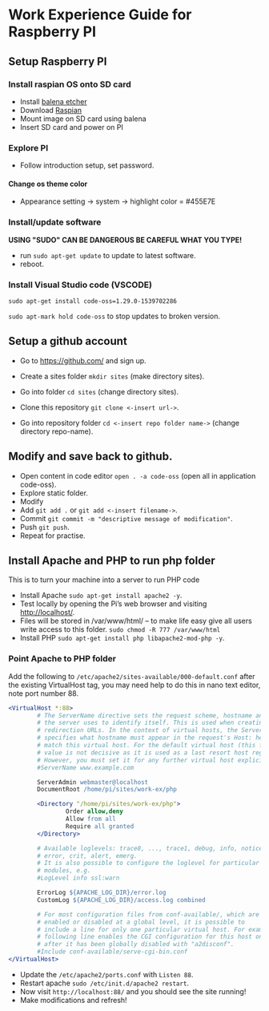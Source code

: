 # Work Experience Guide for Raspberry PI

## Setup Raspberry PI

### Install raspian OS onto SD card

* Install [balena etcher](https://www.balena.io/etcher/)
* Download [Raspian](https://www.raspberrypi.org/downloads/raspbian/)
* Mount image on SD card using balena
* Insert SD card and power on PI

### Explore PI

* Follow introduction setup, set password.

#### Change os theme color

* Appearance setting -> system -> highlight color = #455E7E

### Install/update software

**USING "SUDO" CAN BE DANGEROUS BE CAREFUL WHAT YOU TYPE!**


* run `sudo apt-get update` to update to latest software.
* reboot.

### Install Visual Studio code (VSCODE)

`sudo apt-get install code-oss=1.29.0-1539702286`

`sudo apt-mark hold code-oss` to stop updates to broken version.

## Setup a github account

* Go to <https://github.com/> and sign up.

* Create a sites folder `mkdir sites` (make directory sites).
* Go into folder `cd sites` (change directory sites).
* Clone this repository `git clone <-insert url->`.
* Go into repository folder `cd <-insert repo folder name->` (change directory repo-name).

## Modify and save back to github.

* Open content in code editor `open . -a code-oss` (open all in application code-oss).
* Explore static folder.
* Modify
* Add `git add .` or `git add <-insert filename->`.
* Commit `git commit -m "descriptive message of modification"`.
* Push `git push`.
* Repeat for practise.

## Install Apache and PHP to run php folder

This is to turn your machine into a server to run PHP code

* Install Apache `sudo apt-get install apache2 -y`.
* Test locally by opening the Pi’s web browser and visiting <http://localhost/>.
* Files will be stored in /var/www/html/ – to make life easy give all users write access to this folder. `sudo chmod -R 777 /var/www/html`
* Install PHP `sudo apt-get install php libapache2-mod-php -y`.

### Point Apache to PHP folder

Add the following to `/etc/apache2/sites-available/000-default.conf` after the existing VirtualHost tag, you may need help to do this in nano text editor, note port number 88.


```apache
<VirtualHost *:88>
        # The ServerName directive sets the request scheme, hostname and port that
        # the server uses to identify itself. This is used when creating
        # redirection URLs. In the context of virtual hosts, the ServerName
        # specifies what hostname must appear in the request's Host: header to
        # match this virtual host. For the default virtual host (this file) this
        # value is not decisive as it is used as a last resort host regardless.
        # However, you must set it for any further virtual host explicitly.
        #ServerName www.example.com

        ServerAdmin webmaster@localhost
        DocumentRoot /home/pi/sites/work-ex/php

        <Directory "/home/pi/sites/work-ex/php">
                Order allow,deny
                Allow from all
                Require all granted
        </Directory>

        # Available loglevels: trace8, ..., trace1, debug, info, notice, warn,
        # error, crit, alert, emerg.
        # It is also possible to configure the loglevel for particular
        # modules, e.g.
        #LogLevel info ssl:warn

        ErrorLog ${APACHE_LOG_DIR}/error.log
        CustomLog ${APACHE_LOG_DIR}/access.log combined

        # For most configuration files from conf-available/, which are
        # enabled or disabled at a global level, it is possible to
        # include a line for only one particular virtual host. For example the
        # following line enables the CGI configuration for this host only
        # after it has been globally disabled with "a2disconf".
        #Include conf-available/serve-cgi-bin.conf
</VirtualHost>

```

* Update the `/etc/apache2/ports.conf` with `Listen 88`.
* Restart apache `sudo /etc/init.d/apache2 restart`.
* Now visit `http://localhost:88/` and you should see the site running!
* Make modifications and refresh!